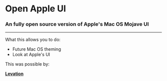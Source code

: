 # Open Apple UI
### An fully open source version of Apple's Mac OS Mojave UI

---

What this allows you to do:

* Future Mac OS theming
* Look at Apple's UI

This was possible by:

**[Levation](https://twitter.com/LeviationD)**

